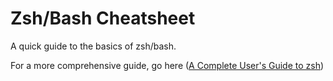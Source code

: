 # Zsh/Bash Cheatsheet

A quick guide to the basics of zsh/bash.

For a more comprehensive guide, go here ([A Complete User's Guide to zsh](https://zsh.sourceforge.io/Guide/zshguide.html))
